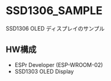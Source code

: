 # SSD1306_SAMPLE

SSD1306 OLED ディスプレイのサンプル

## HW構成

- ESPr Developer (ESP-WROOM-02)
- SSD1303 OLED Display
